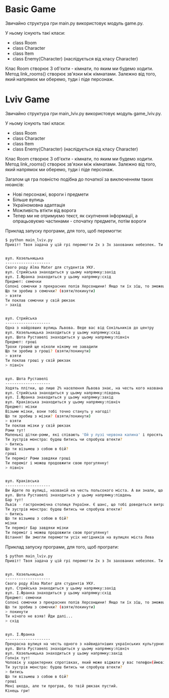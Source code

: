 # Basic Game
Звичайно структура гри main.py використовує модуль game.py. 

У ньому існують такі класи:

- class Room
- class Character
- class Item
- class Enemy(Character) (наслідується від класу Character)

Клас Room створює 3 об'єкти - кімнати, по яким ми будемо ходити. 
Метод link_rooms() створює зв'язки між кімнатами. Залежно від того, який напрямок ми оберемо, туди і піде персонаж. 

# Lviv Game

Звичайно структура гри main_lviv.py використовує модуль game_lviv.py. 

У ньому існують такі класи:

- class Room
- class Character
- class Item
- class Enemy(Character) (наслідується від класу Character)

Клас Room створює 3 об'єкти - кімнати, по яким ми будемо ходити. 
Метод link_rooms() створює зв'язки між кімнатами. Залежно від того, який напрямок ми оберемо, туди і піде персонаж. 

Загалом ця гра повністю подібна до початкої за виключенням таких нюансів:
- Нові персонажі, вороги і предмети
- Більше вулиць
- Україномовна адаптація 
- Можливість втікти від ворога 
- Тепер ми не отримуємо текст, як скупчення інформації, а опрацьовуємо частинами - спочатку предмети, потім вороги

Приклад запуску програми, для того, щоб перемогти:
```bash
$ python main_lviv.py
Привіт! Твоя задача у цій грі перемогти 2х з 3х захованих небезпек. Ти можеш перемогти їх, якщо маєш при собі предемети, необхідні для перемоги. Якщо ти обрав неправильний предмет для бою із монстром - ти програв і маєш почати спочатку


вул. Козельницька
--------------------
Свого роду Alma Mater для студентів УКУ.
вул. Стрийська знаходиться у цьому напрямку:захід
вул. І.Франка знаходиться у цьому напрямку:схід
Предмет: семочки
Солоні семочки з прекрасних полів Херсонщини! Якщо ти їх зїш, то зможеш віджати у гопника телефон
Що ти зробиш з семочки? (взяти/покинути)
> взяти
Ти поклав семочки у свій рюкзак
> захід


вул. Стрийська
--------------------
Одна з найдовших вулиць Львова. Веде вас від Сокільників до центру
вул. Козельницька знаходиться у цьому напрямку:схід
вул. Шота Руставелі знаходиться у цьому напрямку:північ
Предмет: гроші
Трохи грошей ще ніколи нікому не завадили
Що ти зробиш з гроші? (взяти/покинути)
> взяти
Ти поклав гроші у свій рюкзак
> північ


вул. Шота Руставелі
--------------------
Ходять плітки, що лише 2% населення Львова знає, на честь кого названа ця вулиця)
вул. Стрийська знаходиться у цьому напрямку:південь
вул. І.Франка знаходиться у цьому напрямку:захід
вул. Краківська знаходиться у цьому напрямку:північ
Предмет: мізки
Візьми мізки, вони тобі точно стануть у нагоді!
Що ти зробиш з мізки? (взяти/покинути)
> взяти
Ти поклав мізки у свій рюкзак
Роми тут!
Маленькі дітки-роми, які співають 'Ой у лузі червона калина' і просять грошей.
Ти зустрів монстра: будеш битись чи спробуєш втекти?
> битись
Що ти візьмеш з собою в бій?
гроші
Ти переміг Роми завдяки гроші
Ти переміг і можеш продовжити свою прогулянку!
> північ


вул. Краківська
--------------------
Ви йдете по вулиці, названій на честь польсокого міста. А ви знали, що у Кракові є вулиця Львівська!       
вул. Шота Руставелі знаходиться у цьому напрямку:південь
Бар тут!
Львів - гастрономічна столиця України. Є шанс, що тобі доведеться витратити усі гроші тут.
Ти зустрів монстра: будеш битись чи спробуєш втекти?
> битись
Що ти візьмеш з собою в бій?
мізки
Ти переміг Бар завдяки мізки
Ти переміг і можеш продовжити свою прогулянку!
Вітання! Ви змогли перемогти усіх негідників на вулицях міста Лева
```

Приклад запуску програми, для того, щоб програти:
```bash
$ python main_lviv.py
Привіт! Твоя задача у цій грі перемогти 2х з 3х захованих небезпек. Ти можеш перемогти їх, якщо маєш при собі предемети, необхідні для перемоги. Якщо ти обрав неправильний предмет для бою із монстром - ти програв і маєш почати спочатку


вул. Козельницька
--------------------
Свого роду Alma Mater для студентів УКУ.
вул. Стрийська знаходиться у цьому напрямку:захід
вул. І.Франка знаходиться у цьому напрямку:схід
Предмет: семочки
Солоні семочки з прекрасних полів Херсонщини! Якщо ти їх зїш, то зможеш віджати у гопника телефон
Що ти зробиш з семочки? (взяти/покинути)
> покинути
Ти нічого не взяв! Йди далі...
> схід


вул. І.Франка
--------------------
Прекрасна вулиця на честь одного з найвидатніших українських культурних діячів
вул. Шота Руставелі знаходиться у цьому напрямку:північ
вул. Козельницька знаходиться у цьому напрямку:захід
Гопнік тут!
Чоловік у характерних спротівках, який може віджати у вас телефон(ймовірно, він з Троєщини)
Ти зустрів монстра: будеш битись чи спробуєш втекти?
> битись
Що ти візьмеш з собою в бій?
гроші
Мені шкода, але ти програв, бо твій рюкзак пустий.
Кінець гри!
```